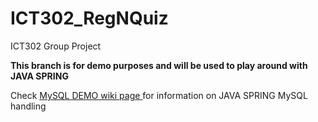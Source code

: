 # ICT302_RegNQuiz
ICT302 Group Project

**This branch is for demo purposes and will be used to play around with JAVA SPRING** 

Check [MySQL DEMO wiki page ](https://github.com/FluffyFatBunny/ICT302_RegNQuiz/wiki/MySQL-Demo) for information on JAVA SPRING MySQL handling 
